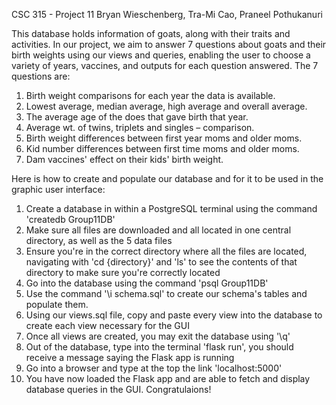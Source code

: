 CSC 315 - Project 11
Bryan Wieschenberg, Tra-Mi Cao, Praneel Pothukanuri

This database holds information of goats, along with their traits and activities. In our project, we aim to answer 7 questions about goats and their birth weights using our views and queries, enabling the user to choose a variety of years, vaccines, and outputs for each question answered. The 7 questions are:

1. Birth weight comparisons for each year the data is available.
2. Lowest average, median average, high average and overall average.
3. The average age of the does that gave birth that year.
4. Average wt. of twins, triplets and singles – comparison.
5. Birth weight differences between first year moms and older moms.
6. Kid number differences between first time moms and older moms.
7. Dam vaccines' effect on their kids' birth weight.

Here is how to create and populate our database and for it to be used in the graphic user interface:

1. Create a database in within a PostgreSQL terminal using the command 'createdb Group11DB'
3. Make sure all files are downloaded and all located in one central directory, as well as the 5 data files
4. Ensure you're in the correct directory where all the files are located, navigating with 'cd {directory}' and 'ls' to see the contents of that directory to make sure you're correctly located
2. Go into the database using the command 'psql Group11DB'
5. Use the command '\i schema.sql' to create our schema's tables and populate them.
5. Using our views.sql file, copy and paste every view into the database to create each view necessary for the GUI
6. Once all views are created, you may exit the database using '\q'
7. Out of the database, type into the terminal 'flask run', you should receive a message saying the Flask app is running
8. Go into a browser and type at the top the link 'localhost:5000'
9. You have now loaded the Flask app and are able to fetch and display database queries in the GUI. Congratulaions!
